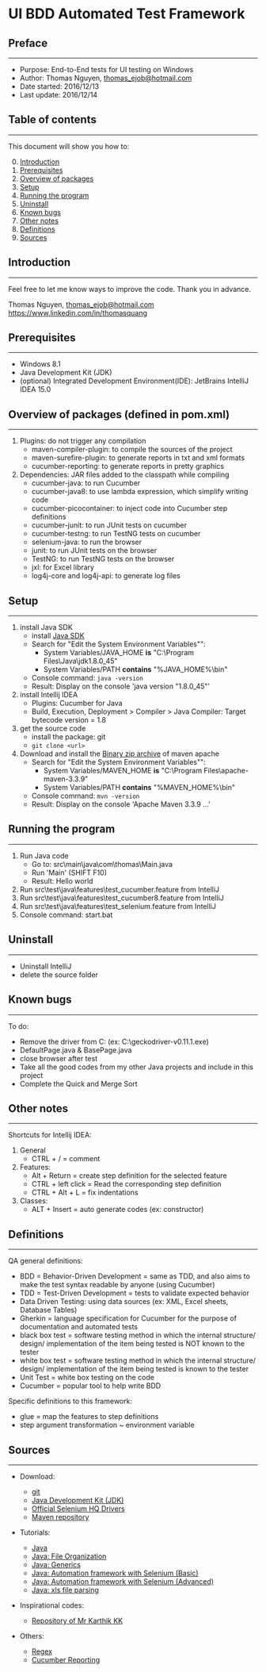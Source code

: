 # UI BDD Automated Test Framework

## Preface
---

* Purpose: End-to-End tests for UI testing on Windows
* Author: Thomas Nguyen, thomas_ejob@hotmail.com
* Date started: 2016/12/13
* Last update: 2016/12/14

## Table of contents
---

This document will show you how to:

0. [Introduction](#Introduction)
1. [Prerequisites](#Prerequisites)
2. [Overview of packages](#Overview-of-packages)
3. [Setup](#Setup)
4. [Running the program](#Running-the-program)
5. [Uninstall](#Uninstall)
6. [Known bugs](#Known-bugs)
7. [Other notes](#Other-notes)
8. [Definitions](#Definitions)
9. [Sources](#Sources)

## Introduction
---

Feel free to let me know ways to improve the code.
Thank you in advance. 

Thomas Nguyen, thomas_ejob@hotmail.com
https://www.linkedin.com/in/thomasquang

## Prerequisites
---

* Windows 8.1
* Java Development Kit (JDK)
* (optional) Integrated Development Environment(IDE): JetBrains IntelliJ IDEA 15.0

## Overview of packages (defined in pom.xml)
---

1. Plugins: do not trigger any compilation
    * maven-compiler-plugin: to compile the sources of the project
    * maven-surefire-plugin: to generate reports in txt and xml formats
    * cucumber-reporting: to generate reports in pretty graphics
2. Dependencies: JAR files added to the classpath while compiling
    * cucumber-java: to run Cucumber
    * cucumber-java8: to use lambda expression, which simplify writing code  
    * cucumber-picocontainer: to inject code into Cucumber step definitions
    * cucumber-junit: to run JUnit tests on cucumber
    * cucumber-testng: to run TestNG tests on cucumber
    * selenium-java: to run the browser
    * junit: to run JUnit tests on the browser
    * TestNG: to run TestNG tests on the browser
    * jxl: for Excel library
    * log4j-core and log4j-api: to generate log files

## Setup
---

1. install Java SDK
    * install [Java SDK](http://www.oracle.com/technetwork/java/javase/downloads/index.html) 
    * Search for "Edit the System Environment Variables"":
        * System Variables/JAVA_HOME **is** "C:\Program Files\Java\jdk1.8.0_45"
        * System Variables/PATH **contains** "%JAVA_HOME%\bin"
    * Console command: `java -version`
    * Result: Display on the console 'java version "1.8.0_45"'
2. install Intellij IDEA
    * Plugins: Cucumber for Java
    * Build, Execution, Deployment > Compiler > Java Compiler: Target bytecode version = 1.8
3. get the source code
    * install the package: git
    * `git clone <url>`
4. Download and install the [Binary zip archive](https://maven.apache.org/download.cgi) of maven apache
    * Search for "Edit the System Environment Variables"":
        * System Variables/MAVEN_HOME **is** "C:\Program Files\apache-maven-3.3.9"
        * System Variables/PATH **contains** "%MAVEN_HOME%\bin"
    * Console command: `mvn -version`
    * Result: Display on the console 'Apache Maven 3.3.9 ...'

## Running the program
---

1. Run Java code
    * Go to: src\main\java\com\thomas\Main.java
    * Run 'Main' (SHIFT F10)
    * Result: Hello world
2. Run src\test\java\features\test_cucumber.feature from IntelliJ
3. Run src\test\java\features\test_cucumber8.feature from IntelliJ
4. Run src\test\java\features\test_selenium.feature from IntelliJ
5. Console command: start.bat

## Uninstall
---

* Uninstall IntelliJ
* delete the source folder

## Known bugs
---

To do:
* Remove the driver from C: (ex: C:\geckodriver-v0.11.1.exe)
* DefaultPage.java & BasePage.java
* close browser after test
* Take all the good codes from my other Java projects and include in this project
* Complete the Quick and Merge Sort 

## Other notes
---

Shortcuts for Intellij IDEA:

1. General
    * CTRL + / = comment
2. Features:
    * Alt + Return = create step definition for the selected feature
    * CTRL + left click = Read the corresponding step definition
    * CTRL + Alt + L = fix indentations
3. Classes:
    * ALT + Insert = auto generate codes (ex: constructor)

## Definitions
---

QA general definitions:
* BDD = Behavior-Driven Development = same as TDD, and also aims to make the test syntax readable by anyone (using Cucumber)
* TDD = Test-Driven Development = tests to validate expected behavior
* Data Driven Testing: using data sources (ex: XML, Excel sheets, Database Tables) 
* Gherkin = language specification for Cucumber for the purpose of documentation and automated tests
* black box test = software testing method in which the internal structure/ design/ implementation of the item being tested is NOT known to the tester
* white box test = software testing method in which the internal structure/ design/ implementation of the item being tested is known to the tester
* Unit Test = white box testing on the code
* Cucumber = popular tool to help write BDD

Specific definitions to this framework:
* glue = map the features to step definitions
* step argument transformation ~ environment variable

## Sources
---

* Download:

    * [git](https://git-scm.com/)
    * [Java Development Kit (JDK)](http://www.oracle.com/technetwork/java/javase/downloads/index.html)
    * [Official Selenium HQ Drivers](http://www.seleniumhq.org/download/)
    * [Maven repository](https://mvnrepository.com/)

* Tutorials:

    * [Java](https://www.tutorialspoint.com/java/java_regular_expressions.htm)
    * [Java: File Organization](https://web.archive.org/web/20130516014426/http://www.oracle.com/technetwork/java/codeconventions-141855.html#1852)
    * [Java: Generics](https://www.tutorialspoint.com/java/java_generics.htm)
    * [Java: Automation framework with Selenium (Basic)](https://www.udemy.com/cucumber-with-selenium/learn/v4/overview)
    * [Java: Automation framework with Selenium (Advanced)](https://www.udemy.com/automation-framework-with-selenium/learn/v4/content)
    * [Java: xls file parsing](http://executeautomation.com/blog/data-driven-testing-in-selenium-using-jxl-part-1.2/)

* Inspirational codes:

    * [Repository of Mr Karthik KK](https://github.com/executeautomation?tab=repositories)

* Others:

    * [Regex](https://regex101.com/)
    * [Cucumber Reporting](https://github.com/damianszczepanik/cucumber-reporting)
